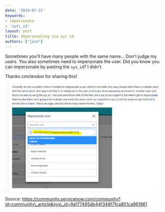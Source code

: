 ```yaml
---
date: '2019-07-21'
keywords:
- impersonate
- 'sys\_id'
layout: post
title: Impersonating via sys id
authors: ["jace"]
---
```


Sometimes you'll have many people with the same name... Don't judge my
users. You also sometimes need to impersonate the user. Did you know you
can impersonate by pasting the `sys_id`? I didn't.

Thanks cmclendon for sharing this!

![2019-07-21-impersonate.png](./2019-07-21-impersonate.png)

Source:
https://community.servicenow.com/community?id=community\_article&sys\_id=9a177495db44f348f7fca851ca961961
